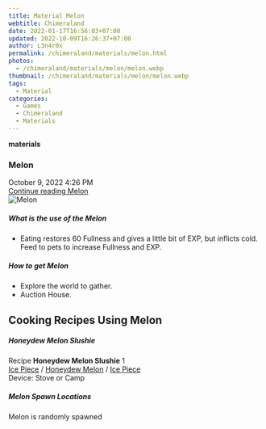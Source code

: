 ```yaml
---
title: Material Melon
webtitle: Chimeraland
date: 2022-01-17T16:56:03+07:00
updated: 2022-10-09T16:26:37+07:00
author: L3n4r0x
permalink: /chimeraland/materials/melon.html
photos:
  - /chimeraland/materials/melon/melon.webp
thumbnail: /chimeraland/materials/melon/melon.webp
tags:
  - Material
categories:
  - Games
  - Chimeraland
  - Materials
---
```


<section id="bootstrap-wrapper">
  <link
    rel="stylesheet"
    href="https://cdn.statically.io/gh/dimaslanjaka/Web-Manajemen/40ac3225/css/bootstrap-4.5-wrapper.css"
  />
  <div
    class="row g-0 border rounded overflow-hidden flex-md-row mb-4 shadow-sm position-relative"
  >
    <div class="col p-4 d-flex flex-column position-static">
      <strong class="d-inline-block mb-2 text-success">materials</strong>
      <h3 class="mb-0">Melon</h3>
      <div class="mb-1 text-muted">October 9, 2022 4:26 PM</div>
      <a href="/chimeraland/materials/melon.html" class="stretched-link d-none"
        >Continue reading Melon</a
      >
    </div>
    <div class="col-auto d-none d-lg-block">
      <img src="/chimeraland/materials/melon/melon.webp" alt="Melon" />
    </div>
  </div>
  <div class="row">
    <div class="col-lg-6 col-12 mb-2">
      <div class="card">
        <div class="card-body">
          <h5 class="card-title">What is the use of the Melon</h5>
          <div class="card-text">
            <ul>
              <li>
                Eating restores 60 Fullness and gives a little bit of EXP, but
                inflicts cold. Feed to pets to increase Fullness and EXP.
              </li>
            </ul>
          </div>
        </div>
      </div>
    </div>
    <div class="col-lg-6 col-12 mb-2">
      <div class="card">
        <div class="card-body">
          <h5 class="card-title">How to get Melon</h5>
          <div class="card-text">
            <ul>
              <li>Explore the world to gather.</li>
              <li>Auction House.</li>
            </ul>
          </div>
        </div>
      </div>
    </div>
    <div class="col-12 mb-2">
      <h2 id="cookable">Cooking Recipes Using Melon</h2>
      <div id="recipe-honeydew-melon-slushie">
        <h5 id="item-honeydew-melon-slushie">Honeydew Melon Slushie</h5>
        <div class="mb-2">
          <p class="fs-5">
            Recipe <b>Honeydew Melon Slushie</b> 1<br /><a
              class="text-decoration-none"
              href="/chimeraland/materials/ice-piece.html"
              >Ice Piece</a
            ><span> / </span
            ><a
              class="text-decoration-none"
              href="/chimeraland/materials/honeydew-melon.html"
              >Honeydew Melon</a
            ><span> / </span
            ><a
              class="text-decoration-none"
              href="/chimeraland/materials/ice-piece.html"
              >Ice Piece</a
            ><br />Device: Stove or Camp
          </p>
        </div>
      </div>
    </div>
    <div class="col-12 mb-2">
      <h5>Melon Spawn Locations</h5>
      <p>Melon is randomly spawned</p>
    </div>
  </div>
</section>